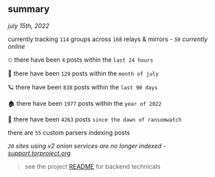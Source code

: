 
## summary
_july 15th, 2022_

currently tracking `114` groups across `168` relays & mirrors - _`59` currently online_

⏲ there have been `4` posts within the `last 24 hours`

🦈 there have been `129` posts within the `month of july`

🪐 there have been `838` posts within the `last 90 days`

🏚 there have been `1977` posts within the `year of 2022`

🦕 there have been `4263` posts `since the dawn of ransomwatch`

there are `55` custom parsers indexing posts

_`20` sites using v2 onion services are no longer indexed - [support.torproject.org](https://support.torproject.org/onionservices/v2-deprecation/)_

> see the project [README](https://github.com/joshhighet/ransomwatch#ransomwatch--) for backend technicals
